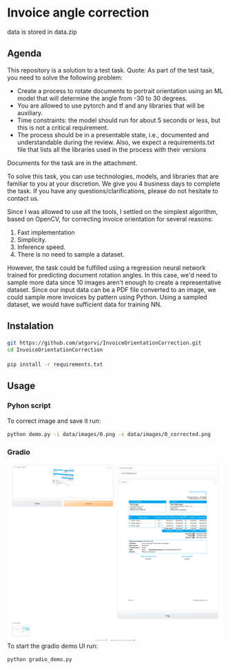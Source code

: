 # Invoice angle correction

data is stored in data.zip

## Agenda
This repository is a solution to a test task. Quote: As part of the test task, you need to solve the following problem:
- Create a process to rotate documents to portrait orientation using an ML model that will determine the angle from -30 to 30 degrees.
- You are allowed to use pytorch and tf and any libraries that will be auxiliary.
- Time constraints: the model should run for about 5 seconds or less, but this is not a critical requirement.
- The process should be in a presentable state, i.e., documented and understandable during the review.
Also, we expect a requirements.txt file that lists all the libraries used in the process with their versions

Documents for the task are in the attachment.

To solve this task, you can use technologies, models, and libraries that are familiar to you at your discretion.
We give you 4 business days to complete the task. If you have any questions/clarifications, please do not hesitate to contact us.

Since I was allowed to use all the tools, I settled on the simplest algorithm, based on OpenCV, for correcting invoice orientation for several reasons:
1. Fast implementation
2. Simplicity.
3. Inference speed.
4. There is no need to sample a dataset.

However, the task could be fulfilled using a regression neural network trained for predicting document rotation angles.
In this case, we'd need to sample more data since 10 images aren't enough to create a representative dataset.
Since our input data can be a PDF file converted to an image, we could sample more invoices by pattern using Python.
Using a sampled dataset, we would have sufficient data for training NN.

## Instalation

```sh
git https://github.com/atgorvi/InvoiceOrientationCorrection.git
cd InvoiceOrientationCorrection

pip install -r requirements.txt
```

## Usage

### Pyhon script
To correct image and save it run:

```sh
python demo.py -i data/images/0.png -s data/images/0_corrected.png
```

### Gradio
![alt text](data/demo/gradio_demo.png)
To start the gradio demo UI run:

```sh
python gradio_demo.py
```
